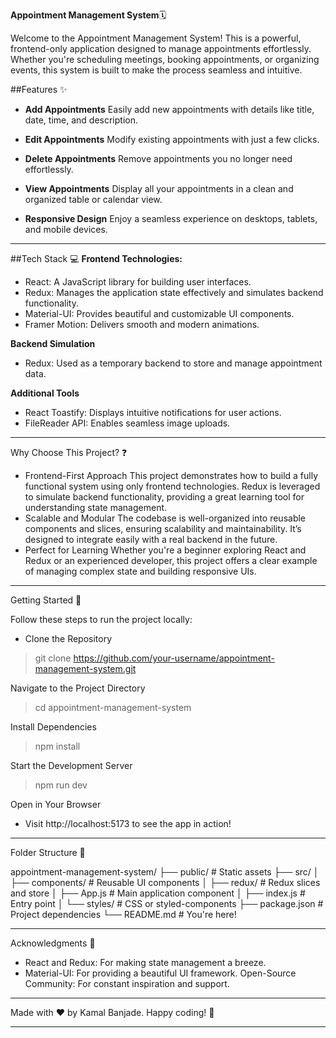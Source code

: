 

**Appointment Management System**🗓️

Welcome to the Appointment Management System!
This is a powerful, frontend-only application designed to manage appointments effortlessly. Whether you're scheduling meetings, booking appointments, or organizing events, this system is built to make the process seamless and intuitive.

##Features ✨
- **Add Appointments**
Easily add new appointments with details like title, date, time, and description.

- **Edit Appointments**
Modify existing appointments with just a few clicks.

- **Delete Appointments**
Remove appointments you no longer need effortlessly.

- **View Appointments**
Display all your appointments in a clean and organized table or calendar view.

- **Responsive Design**
Enjoy a seamless experience on desktops, tablets, and mobile devices.
---
##Tech Stack 💻
**Frontend Technologies:**
- React: A JavaScript library for building user interfaces.
- Redux: Manages the application state effectively and simulates backend functionality.
- Material-UI: Provides beautiful and customizable UI components.
- Framer Motion: Delivers smooth and modern animations.

**Backend Simulation**
- Redux: Used as a temporary backend to store and manage appointment data.

**Additional Tools**
- React Toastify: Displays intuitive notifications for user actions.
- FileReader API: Enables seamless image uploads.
___
Why Choose This Project? ❓
- Frontend-First Approach
This project demonstrates how to build a fully functional system using only frontend technologies.
Redux is leveraged to simulate backend functionality, providing a great learning tool for understanding state management.
- Scalable and Modular
The codebase is well-organized into reusable components and slices, ensuring scalability and maintainability.
It’s designed to integrate easily with a real backend in the future.
- Perfect for Learning
Whether you're a beginner exploring React and Redux or an experienced developer, this project offers a clear example of managing complex state and building responsive UIs.
---
Getting Started 🚀

Follow these steps to run the project locally:
- Clone the Repository

>   git clone https://github.com/your-username/appointment-management-system.git

Navigate to the Project Directory

>cd appointment-management-system


Install Dependencies
>npm install

Start the Development Server
>npm run dev

Open in Your Browser
- Visit http://localhost:5173 to see the app in action!
---
Folder Structure 📂

appointment-management-system/
├── public/                  # Static assets
├── src/
│   ├── components/          # Reusable UI components
│   ├── redux/               # Redux slices and store
│   ├── App.js               # Main application component
│   ├── index.js             # Entry point
│   └── styles/              # CSS or styled-components
├── package.json             # Project dependencies
└── README.md                # You're here!

---
Acknowledgments 🙏
- React and Redux: For making state management a breeze.
- Material-UI: For providing a beautiful UI framework.
Open-Source Community: For constant inspiration and support.
---
Made with ❤️ by Kamal Banjade. Happy coding! 🚀

---

